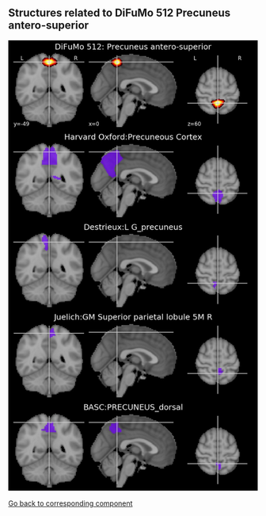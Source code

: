 


## Structures related to DiFuMo 512 Precuneus antero-superior

![436](436.jpg "Structures related to DiFuMo 512 Precuneus antero-superior")

[Go back to corresponding component](https://parietal-inria.github.io/DiFuMo/512/html/436.html)